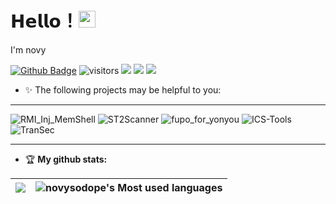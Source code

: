 # 𝗛𝗲𝗹𝗹𝗼！<img src="https://user-images.githubusercontent.com/5679180/79618120-0daffb80-80be-11ea-819e-d2b0fa904d07.gif" width="27px"> 

I'm novy

[![Github Badge](https://img.shields.io/badge/-Github-232323?style=flat-square&logo=Github&logoColor=white&link=https://github.com/novysodope)](https://github.com/novysodope)
![visitors](https://visitor-badge.laobi.icu/badge?page_id=novysodope)
[![](https://img.shields.io/badge/%E5%85%AC%E4%BC%97%E5%8F%B7-白帽100安全攻防实验室-71f9fe?logo=WeChat)](https://www.whitecap100.org)
[![](https://img.shields.io/badge/Blog-novysodope.github.io-FFB90F?logo=icon)](https://novysodope.github.io)
[![](https://img.shields.io/github/followers/novysodope?label=follow%20me&style=social)](https://github.com/novysodope/)

- ✨ The following projects may be helpful to you:
<hr/>

![RMI_Inj_MemShell](https://github-stats.ubrong.com/api/pin/?username=novysodope&repo=RMI_Inj_MemShell&theme=default)
![ST2Scanner](https://github-stats.ubrong.com/api/pin/?username=novysodope&repo=ST2Scanner&theme=default)
![fupo_for_yonyou](https://github-stats.ubrong.com/api/pin/?username=novysodope&repo=fupo_for_yonyou&theme=default)
![ICS-Tools](https://github-stats.ubrong.com/api/pin/?username=Fupo-series&repo=ICS-Tools&theme=default)
![TranSec](https://github-stats.ubrong.com/api/pin/?username=TianWen-Lab&repo=TranSec&theme=default)
<hr/>

- 🏆 **My github stats:**

|![](https://github-readme-stats.vercel.app/api?username=novysodope)|![novysodope's Most used languages](https://github-readme-stats.vercel.app/api/top-langs/?username=novysodope&layout=compact&hide_border=true&langs_count=10)|
|-|-|
